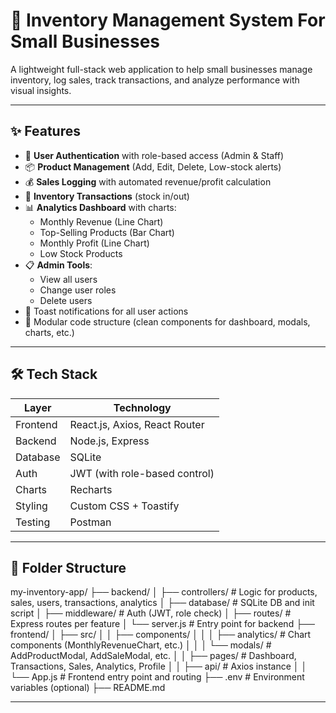 # 🧾 Inventory Management System For Small Businesses

A lightweight full-stack web application to help small businesses manage inventory, log sales, track transactions, and analyze performance with visual insights.

---

## ✨ Features

- 🔐 **User Authentication** with role-based access (Admin & Staff)
- 📦 **Product Management** (Add, Edit, Delete, Low-stock alerts)
- 💰 **Sales Logging** with automated revenue/profit calculation
- 🔄 **Inventory Transactions** (stock in/out)
- 📊 **Analytics Dashboard** with charts:
  - Monthly Revenue (Line Chart)
  - Top-Selling Products (Bar Chart)
  - Monthly Profit (Line Chart)
  - Low Stock Products
- 📋 **Admin Tools**:
  - View all users
  - Change user roles
  - Delete users
- 🎯 Toast notifications for all user actions
- 📁 Modular code structure (clean components for dashboard, modals, charts, etc.)

---

## 🛠️ Tech Stack

| Layer       | Technology                       |
|-------------|----------------------------------|
| Frontend    | React.js, Axios, React Router    |
| Backend     | Node.js, Express                 |
| Database    | SQLite                           |
| Auth        | JWT (with role-based control)    |
| Charts      | Recharts                         |
| Styling     | Custom CSS + Toastify            |
| Testing     | Postman                          |

---

## 📁 Folder Structure

my-inventory-app/
├── backend/
│   ├── controllers/         # Logic for products, sales, users, transactions, analytics
│   ├── database/            # SQLite DB and init script
│   ├── middleware/          # Auth (JWT, role check)
│   ├── routes/              # Express routes per feature
│   └── server.js            # Entry point for backend
├── frontend/
│   ├── src/
│   │   ├── components/
│   │   │   ├── analytics/   # Chart components (MonthlyRevenueChart, etc.)
│   │   │   └── modals/      # AddProductModal, AddSaleModal, etc.
│   │   ├── pages/           # Dashboard, Transactions, Sales, Analytics, Profile
│   │   ├── api/             # Axios instance
│   │   └── App.js           # Frontend entry point and routing
├── .env                     # Environment variables (optional)
├── README.md
 
---